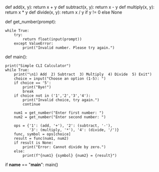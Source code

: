 def add(x, y): return x + y
def subtract(x, y): return x - y
def multiply(x, y): return x * y
def divide(x, y):
    return x / y if y != 0 else None
    
def get_number(prompt):

    while True:
        try:
            return float(input(prompt))
        except ValueError:
            print("Invalid number. Please try again.")
            
def main():

    print("Simple CLI Calculator")
    while True:
        print("\n1) Add  2) Subtract  3) Multiply  4) Divide  5) Exit")
        choice = input("Choose an option (1‑5): ")
        if choice == '5':
            print("Bye!")
            break
        if choice not in ('1','2','3','4'):
            print("Invalid choice, try again.")
            continue
            
        num1 = get_number("Enter first number: ")
        num2 = get_number("Enter second number: ")

        ops = {'1': (add, '+'), '2': (subtract, '-'),
               '3': (multiply, '*'), '4': (divide, '/')}
        func, symbol = ops[choice]
        result = func(num1, num2)
        if result is None:
            print("Error: Cannot divide by zero.")
        else:
            print(f"{num1} {symbol} {num2} = {result}")

if __name__ == "__main__":
    main()
